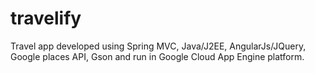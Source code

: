 # travelify

Travel app developed using Spring MVC, Java/J2EE, AngularJs/JQuery, Google places API, Gson and run in Google Cloud App Engine platform.
